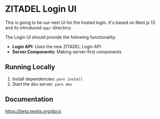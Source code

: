 # ZITADEL Login UI

This is going to be our next UI for the hosted login. It's based on Next.js 13 and its introduced `app/` directory.

The Login UI should provide the following functionality:

- **Login API:** Uses the new ZITADEL Login API
- **Server Components:** Making server-first components

## Running Locally

1. Install dependencies: `yarn install`
1. Start the dev server: `yarn dev`

## Documentation

https://beta.nextjs.org/docs

<!--

This can be uncommented once @zitadel/... packages are available in the public npm registry

## Deploy your own

[![Deploy with Vercel](https://vercel.com/button)](https://vercel.com/new/clone?repository-url=https%3A%2F%2Fgithub.com%2Fzitadel%2Ftypescript%2Ftree%2Fmain%2Fapps%2Flogin&env=ZITADEL_API_URL,ZITADEL_SERVICE_USER_TOKEN&demo-title=Next.js%20Login&demo-description=A%20Login%20Application%20built%20with%20Next.js) -->

